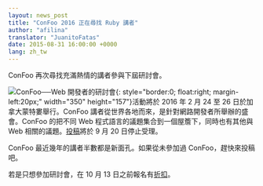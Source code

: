 ```yaml
---
layout: news_post
title: "ConFoo 2016 正在尋找 Ruby 講者"
author: "afilina"
translator: "JuanitoFatas"
date: 2015-08-31 16:00:00 +0000
lang: zh_tw
---
```


ConFoo 再次尋找充滿熱情的講者參與下屆研討會。

![ConFoo──Web 開發者的研討會](https://confoo.ca/images/content/confoo-master.jpg){: style="border:0; float:right; margin-left:20px;" width="350" height="157"}活動將於 2016 年 2 月 24 至 26 日於加拿大蒙特婁舉行。ConFoo 講者從世界各地而來，是針對網路開發者所舉辦的盛會。ConFoo 的把不同 Web 程式語言的議題集合到一個屋簷下，同時也有其他與 Web 相關的議題。[投稿][1]將於 9 月 20 日停止受理。

ConFoo 最近幾年的講者半數都是新面孔。如果從未參加過 ConFoo，趕快來投稿吧。

若是只想參加研討會，在 10 月 13 日之前報名有[折扣][2]。

[1]: https://confoo.ca/en/call-for-papers
[2]: https://confoo.ca/en/register
